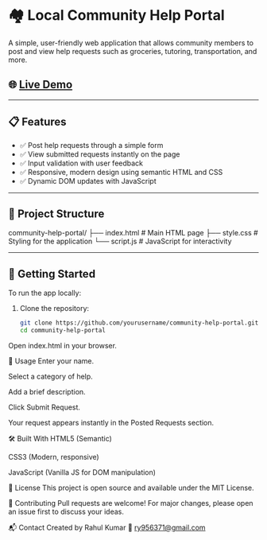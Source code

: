 # 🏘️ Local Community Help Portal

A simple, user-friendly web application that allows community members to post and view help requests such as groceries, tutoring, transportation, and more.

## 🌐 [Live Demo](https://bihari22.github.io/LCHportal/)  

---

## 📋 Features

- ✅ Post help requests through a simple form
- ✅ View submitted requests instantly on the page
- ✅ Input validation with user feedback
- ✅ Responsive, modern design using semantic HTML and CSS
- ✅ Dynamic DOM updates with JavaScript

---

## 📂 Project Structure

community-help-portal/
├── index.html # Main HTML page
├── style.css # Styling for the application
└── script.js # JavaScript for interactivity

---

## 🚀 Getting Started

To run the app locally:

1. Clone the repository:
   ```bash
   git clone https://github.com/yourusername/community-help-portal.git
   cd community-help-portal
Open index.html in your browser.

🧪 Usage
Enter your name.

Select a category of help.

Add a brief description.

Click Submit Request.

Your request appears instantly in the Posted Requests section.

🛠️ Built With
HTML5 (Semantic)

CSS3 (Modern, responsive)

JavaScript (Vanilla JS for DOM manipulation)

📄 License
This project is open source and available under the MIT License.

🤝 Contributing
Pull requests are welcome! For major changes, please open an issue first to discuss your ideas.

📬 Contact
Created by Rahul Kumar
📧 ry956371@gmail.com
